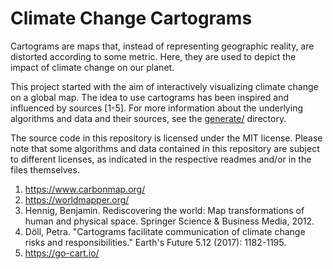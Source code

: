 # Climate Change Cartograms

Cartograms are maps that, instead of representing geographic reality, are distorted according to some metric. Here, they are used to depict the impact of climate change on our planet.

This project started with the aim of interactively visualizing climate change on a global map. The idea to use cartograms has been inspired and influenced by sources [1-5]. For more information about the underlying algorithms and data and their sources, see the [generate/](generate/) directory.

The source code in this repository is licensed under the MIT license. Please note that some algorithms and data contained in this repository are subject to different licenses, as indicated in the respective readmes and/or in the files themselves.

1. https://www.carbonmap.org/
2. https://worldmapper.org/
3. Hennig, Benjamin. Rediscovering the world: Map transformations of human and physical space. Springer Science & Business Media, 2012. 
4. Döll, Petra. "Cartograms facilitate communication of climate change risks and responsibilities." Earth's Future 5.12 (2017): 1182-1195.
5. https://go-cart.io/
